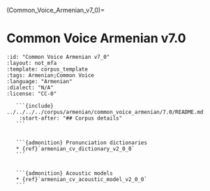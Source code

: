 
(Common_Voice_Armenian_v7_0)=
# Common Voice Armenian v7.0

``````{corpus} Common Voice Armenian v7.0
:id: "Common Voice Armenian v7_0"
:layout: not_mfa
:template: corpus_template
:tags: Armenian;Common Voice
:language: "Armenian"
:dialect: "N/A"
:license: "CC-0"

   ```{include} ../../../../corpus/armenian/common_voice_armenian/7.0/README.md
    :start-after: "## Corpus details"
   ```


   ```{admonition} Pronunciation dictionaries
   * {ref}`armenian_cv_dictionary_v2_0_0`
   ```


   ```{admonition} Acoustic models
   * {ref}`armenian_cv_acoustic_model_v2_0_0`
   ```
``````
